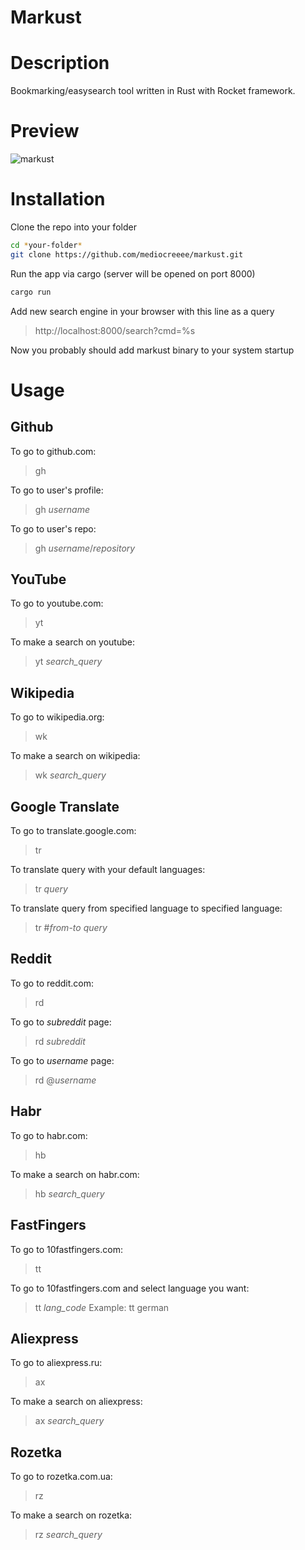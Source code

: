 # Markust

# Description

Bookmarking/easysearch tool written in Rust with Rocket framework.

# Preview

![markust](https://raw.githubusercontent.com/mediocreeee/markust/master/markustwork.gif)

# Installation

Clone the repo into your folder

```sh
cd *your-folder*
git clone https://github.com/mediocreeee/markust.git
```

Run the app via cargo (server will be opened on port 8000)

```sh
cargo run
```

Add new search engine in your browser with this line as a query

> http://localhost:8000/search?cmd=%s

Now you probably should add markust binary to your system startup

# Usage

## Github

To go to github.com:

> gh

To go to user's profile:

> gh _username_

To go to user's repo:

> gh _username_/_repository_

## YouTube

To go to youtube.com:

> yt

To make a search on youtube:

> yt _search_query_

## Wikipedia

To go to wikipedia.org:

> wk

To make a search on wikipedia:

> wk _search_query_

## Google Translate

To go to translate.google.com:

> tr

To translate query with your default languages:

> tr _query_

To translate query from specified language to specified language:

> tr #_from_-_to_ _query_

## Reddit

To go to reddit.com:

> rd

To go to _subreddit_ page:

> rd _subreddit_

To go to _username_ page:

> rd @_username_

## Habr

To go to habr.com:

> hb

To make a search on habr.com:

> hb _search_query_

## FastFingers

To go to 10fastfingers.com:

> tt

To go to 10fastfingers.com and select language you want:

> tt _lang_code_
> Example:
> tt german

## Aliexpress

To go to aliexpress.ru:

> ax

To make a search on aliexpress:

> ax _search_query_

## Rozetka

To go to rozetka.com.ua:

> rz

To make a search on rozetka:

> rz _search_query_
